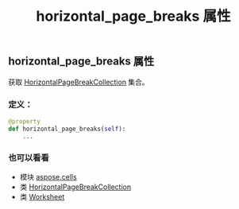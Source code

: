 ﻿---
title: horizontal_page_breaks 属性
second_title: Aspose.Cells for Python via .NET API 参考文献
description:
type: docs
weight: 510
url: /zh/python-net/aspose.cells/worksheet/horizontal_page_breaks/
is_root: false
---
## horizontal_page_breaks 属性

获取 [HorizontalPageBreakCollection](/cells/zh/python-net/aspose.cells/horizontalpagebreakcollection) 集合。
### 定义：
```python
@property
def horizontal_page_breaks(self):
    ...
```

### 也可以看看
* 模块 [aspose.cells](../../)
* 类 [HorizontalPageBreakCollection](/cells/zh/python-net/aspose.cells/horizontalpagebreakcollection)
* 类 [Worksheet](/cells/zh/python-net/aspose.cells/worksheet)
